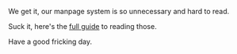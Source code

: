 We get it, our manpage system is so unnecessary and hard to read.

Suck it, here's the [full guide](https://github.com/out-post/sentinel/blob/main/res/manpages/how-to-manpage.md) to reading those.

Have a good fricking day.